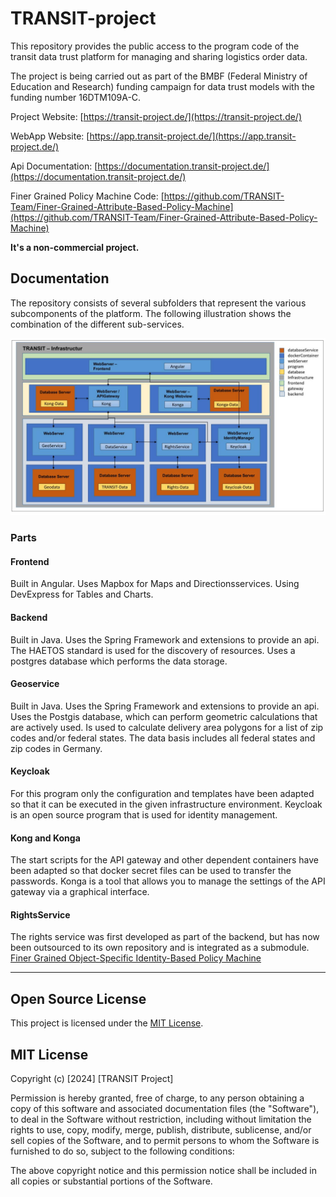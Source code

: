 # TRANSIT-project
This repository provides the public access to the program code of the transit data trust platform for managing and sharing logistics order data.

The project is being carried out as part of the BMBF (Federal Ministry of Education and Research) funding campaign for data trust models with the funding number 16DTM109A-C.

Project Website: [https://transit-project.de/](https://transit-project.de/)

WebApp Website: [https://app.transit-project.de/](https://app.transit-project.de/)

Api Documentation: [https://documentation.transit-project.de/](https://documentation.transit-project.de/)

Finer Grained Policy Machine Code: [https://github.com/TRANSIT-Team/Finer-Grained-Attribute-Based-Policy-Machine](https://github.com/TRANSIT-Team/Finer-Grained-Attribute-Based-Policy-Machine)


**It's a non-commercial project.**

## Documentation
The repository consists of several subfolders that represent the various subcomponents of the platform.
The following illustration shows the combination of the different sub-services.


![Overview of the plattform components and how they are connected. Parts are GeoService, DataService, RightsService, Keycloak, KongGateway, Frontend](./pictures/TRANSIT-technical_overview_eng_complete.JPG "Transit Plattform components")



### Parts

#### Frontend

Built in Angular. Uses Mapbox for Maps and Directionsservices.
Using DevExpress for Tables and Charts.

#### Backend
Built in Java. Uses the Spring Framework and extensions to provide an api.
The HAETOS standard is used for the discovery of resources.
Uses a postgres database which performs the data storage.

#### Geoservice
Built in Java. Uses the Spring Framework and extensions to provide an api.
Uses the Postgis database, which can perform geometric calculations that are actively used. Is used to calculate delivery area polygons for a list of zip codes and/or federal states. The data basis includes all federal states and zip codes in Germany.

#### Keycloak
For this program only the configuration and templates have been adapted so that it can be executed in the given infrastructure environment. Keycloak is an open source program that is used for identity management.

#### Kong and Konga
The start scripts for the API gateway and other dependent containers have been adapted so that docker secret files can be used to transfer the passwords. Konga is a tool that allows you to manage the settings of the API gateway via a graphical interface.


#### RightsService
The rights service was first developed as part of the backend, but has now been outsourced to its own repository and is integrated as a submodule.
[Finer Grained Object-Specific Identity-Based Policy Machine](https://github.com/TRANSIT-Team/Finer-Grained-Attribute-Based-Policy-Machine)

***
## Open Source License

This project is licensed under the [MIT License](https://opensource.org/licenses/MIT).

## MIT License

Copyright (c) [2024] [TRANSIT Project]

Permission is hereby granted, free of charge, to any person obtaining a copy of this software and associated documentation files (the "Software"), to deal in the Software without restriction, including without limitation the rights to use, copy, modify, merge, publish, distribute, sublicense, and/or sell copies of the Software, and to permit persons to whom the Software is furnished to do so, subject to the following conditions:

The above copyright notice and this permission notice shall be included in all copies or substantial portions of the Software.
